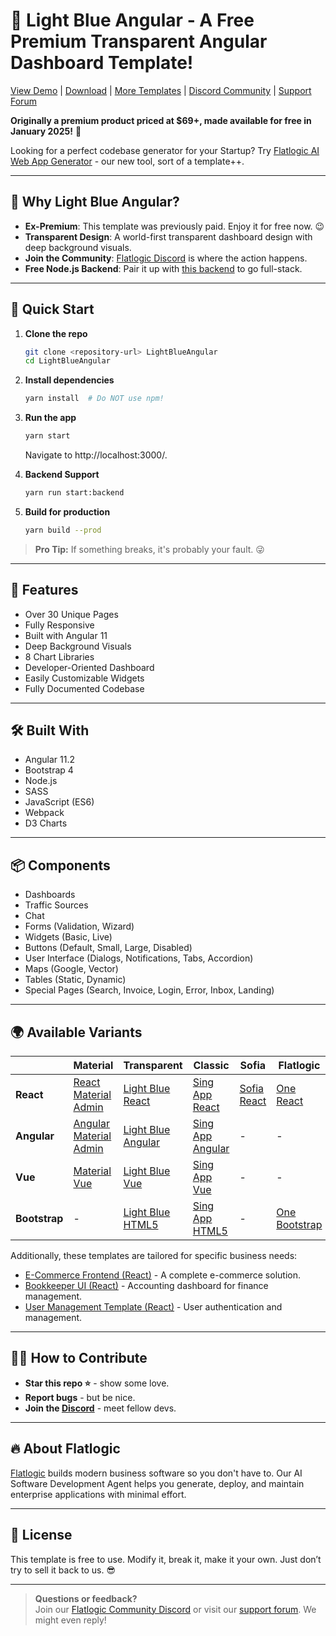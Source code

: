 # 🚀 Light Blue Angular - A Free Premium Transparent Angular Dashboard Template!

[View Demo](https://flatlogic.com/templates/light-blue-angular/demo) | [Download](https://github.com/flatlogic/light-blue-angular/archive/refs/heads/master.zip) | [More Templates](https://flatlogic.com/templates) | [Discord Community](https://discord.gg/flatlogic-community) | [Support Forum](https://flatlogic.com/forum)

**Originally a premium product priced at $69+, made available for free in January 2025!** 🎉

Looking for a perfect codebase generator for your Startup? Try [Flatlogic AI Web App Generator](https://flatlogic.com/generator) - our new tool, sort of a template++.

---

## 🎯 Why Light Blue Angular?
- **Ex-Premium**: This template was previously paid. Enjoy it for free now. 😉
- **Transparent Design**: A world-first transparent dashboard design with deep background visuals.
- **Join the Community**: [Flatlogic Discord](https://discord.gg/flatlogic-community) is where the action happens.
- **Free Node.js Backend**: Pair it up with [this backend](https://github.com/flatlogic/nodejs-backend) to go full-stack.

---

## 🚀 Quick Start

1. **Clone the repo**  
   ```bash
   git clone <repository-url> LightBlueAngular
   cd LightBlueAngular
   ```
2. **Install dependencies**  
   ```bash
   yarn install  # Do NOT use npm!
   ```
3. **Run the app**  
   ```bash
   yarn start
   ```
   Navigate to http://localhost:3000/.

4. **Backend Support**  
   ```bash
   yarn run start:backend
   ```

5. **Build for production**  
   ```bash
   yarn build --prod
   ```

> **Pro Tip:** If something breaks, it's probably your fault. 😜

---

## 🧩 Features

- Over 30 Unique Pages
- Fully Responsive
- Built with Angular 11
- Deep Background Visuals
- 8 Chart Libraries
- Developer-Oriented Dashboard
- Easily Customizable Widgets
- Fully Documented Codebase

---

## 🛠 Built With
- Angular 11.2
- Bootstrap 4
- Node.js
- SASS
- JavaScript (ES6)
- Webpack
- D3 Charts

---

## 📦 Components
- Dashboards
- Traffic Sources
- Chat
- Forms (Validation, Wizard)
- Widgets (Basic, Live)
- Buttons (Default, Small, Large, Disabled)
- User Interface (Dialogs, Notifications, Tabs, Accordion)
- Maps (Google, Vector)
- Tables (Static, Dynamic)
- Special Pages (Search, Invoice, Login, Error, Inbox, Landing)

---

## 🌍 Available Variants

|               | **Material**                                              | **Transparent**                                         | **Classic**                                          | **Sofia**                                          | **Flatlogic**                                      |
|---------------|-----------------------------------------------------------|---------------------------------------------------------|-------------------------------------------------------|-----------------------------------------------------|----------------------------------------------------|
| **React**     | [React Material Admin](https://github.com/flatlogic/react-material-admin-full) | [Light Blue React](https://github.com/flatlogic/light-blue-react) | [Sing App React](https://github.com/flatlogic/sing-app-react) | [Sofia React](https://github.com/flatlogic/sofia-react) | [One React](https://github.com/flatlogic/one-react) |
| **Angular**   | [Angular Material Admin](https://github.com/flatlogic/angular-material-admin-full) | [Light Blue Angular](https://github.com/flatlogic/light-blue-angular) | [Sing App Angular](https://github.com/flatlogic/sing-app-angular) | - | - |
| **Vue**       | [Material Vue](https://github.com/flatlogic/material-vue-full) | [Light Blue Vue](https://github.com/flatlogic/light-blue-vue) | [Sing App Vue](https://github.com/flatlogic/sing-app-vue) | - | - |
| **Bootstrap** | - | [Light Blue HTML5](https://github.com/flatlogic/light-blue-html5) | [Sing App HTML5](https://github.com/flatlogic/sing-app-html5) | - | [One Bootstrap](https://github.com/flatlogic/one-bootstrap-template-full) |

Additionally, these templates are tailored for specific business needs:

- [E-Commerce Frontend (React)](https://github.com/flatlogic/ecommerce-frontend) - A complete e-commerce solution.
- [Bookkeeper UI (React)](https://github.com/flatlogic/bookkeeper-ui) - Accounting dashboard for finance management.
- [User Management Template (React)](https://github.com/flatlogic/user-management-template) - User authentication and management.

---

## 👨‍💻 How to Contribute
- **Star this repo ⭐** - show some love.
- **Report bugs** - but be nice.
- **Join the [Discord](<insert-discord-invite-link>)** - meet fellow devs.

---

## 🔥 About Flatlogic
[Flatlogic](https://flatlogic.com/ai-software-development-agent) builds modern business software so you don't have to. Our AI Software Development Agent helps you generate, deploy, and maintain enterprise applications with minimal effort.

---

## 📜 License
This template is free to use. Modify it, break it, make it your own. Just don’t try to sell it back to us. 😎

---

> **Questions or feedback?**  
> Join our [Flatlogic Community Discord](https://discord.gg/flatlogic-community) or visit our [support forum](https://flatlogic.com/forum). We might even reply!
